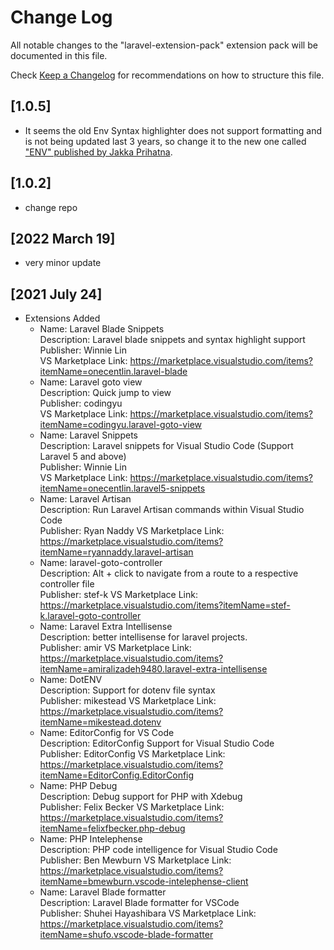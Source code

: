 # Change Log

All notable changes to the "laravel-extension-pack" extension pack will be documented in this file.

Check [Keep a Changelog](http://keepachangelog.com/) for recommendations on how to structure this file.

## [1.0.5]
- It seems the old Env Syntax highlighter does not support formatting and is not being updated last 3 years, so change it to the new one called ["ENV" published by Jakka Prihatna](https://marketplace.visualstudio.com/items?itemName=IronGeek.vscode-env).

## [1.0.2]
- change repo

## [2022 March 19]
- very minor update

## [2021 July 24]

- Extensions Added
  - Name: Laravel Blade Snippets  
Description: Laravel blade snippets and syntax highlight support  
Publisher: Winnie Lin  
VS Marketplace Link: https://marketplace.visualstudio.com/items?itemName=onecentlin.laravel-blade
  - Name: Laravel goto view  
Description: Quick jump to view  
Publisher: codingyu  
VS Marketplace Link: https://marketplace.visualstudio.com/items?itemName=codingyu.laravel-goto-view
   - Name: Laravel Snippets  
Description: Laravel snippets for Visual Studio Code  (Support Laravel 5 and above)  
Publisher: Winnie Lin  
VS Marketplace Link: https://marketplace.visualstudio.com/items?itemName=onecentlin.laravel5-snippets
  - Name: Laravel Artisan  
Description: Run Laravel Artisan commands within Visual Studio Code  
Publisher: Ryan Naddy
VS Marketplace Link: https://marketplace.visualstudio.com/items?itemName=ryannaddy.laravel-artisan
   -  Name: laravel-goto-controller  
Description: Alt + click to navigate from a route to a respective controller file  
Publisher: stef-k
VS Marketplace Link: https://marketplace.visualstudio.com/items?itemName=stef-k.laravel-goto-controller
   -  Name: Laravel Extra Intellisense  
Description: better intellisense for laravel projects.  
Publisher: amir
VS Marketplace Link: https://marketplace.visualstudio.com/items?itemName=amiralizadeh9480.laravel-extra-intellisense
   - Name: DotENV  
Description: Support for dotenv file syntax  
Publisher: mikestead
VS Marketplace Link: https://marketplace.visualstudio.com/items?itemName=mikestead.dotenv
  - Name: EditorConfig for VS Code  
Description: EditorConfig Support for Visual Studio Code  
Publisher: EditorConfig
VS Marketplace Link: https://marketplace.visualstudio.com/items?itemName=EditorConfig.EditorConfig
  -   Name: PHP Debug  
Description: Debug support for PHP with Xdebug  
Publisher: Felix Becker
VS Marketplace Link: https://marketplace.visualstudio.com/items?itemName=felixfbecker.php-debug
  -   Name: PHP Intelephense  
Description: PHP code intelligence for Visual Studio Code  
Publisher: Ben Mewburn
VS Marketplace Link: https://marketplace.visualstudio.com/items?itemName=bmewburn.vscode-intelephense-client
  -   Name: Laravel Blade formatter  
Description: Laravel Blade formatter for VSCode  
Publisher: Shuhei Hayashibara
VS Marketplace Link: https://marketplace.visualstudio.com/items?itemName=shufo.vscode-blade-formatter
